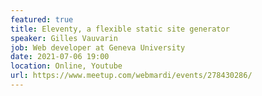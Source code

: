 ```yaml
---
featured: true
title: Eleventy, a flexible static site generator
speaker: Gilles Vauvarin
job: Web developer at Geneva University 
date: 2021-07-06 19:00
location: Online, Youtube
url: https://www.meetup.com/webmardi/events/278430286/
---
```

